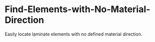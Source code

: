 # Find-Elements-with-No-Material-Direction
Easily locate laminate elements with no defined material direction.
